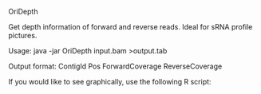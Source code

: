 OriDepth

Get depth information of forward and reverse
reads. Ideal for sRNA profile pictures.

Usage: java -jar OriDepth input.bam >output.tab

Output format:
ContigId Pos ForwardCoverage ReverseCoverage

If you would like to see graphically, use the following
R script:

